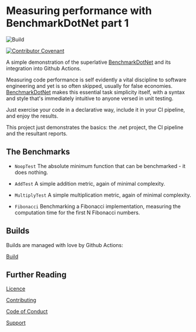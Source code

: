 # Measuring performance with BenchmarkDotNet part 1


![Build](https://github.com/NewDayTechnology/benchmarkdotnetdemo/actions/workflows/dotnet.yml/badge.svg)

[![Contributor Covenant](https://img.shields.io/badge/Contributor%20Covenant-2.0-4baaaa.svg)](CODE_OF_CONDUCT.md)

A simple demonstration of the superlative [BenchmarkDotNet](https://benchmarkdotnet.org/index.html) and its integration into Github Actions.

Measuring code performance is self evidently a vital discipline to software engineering and yet is so often skipped, usually for false economies. [BenchmarkDotNet](https://benchmarkdotnet.org/index.html) makes this essential task simplicity itself, with a syntax and style that's immediately intuitive to anyone versed in unit testing.

Just exercise your code in a declarative way, include it in your CI pipeline, and enjoy the results.

This project just demonstrates the basics: the .net project, the CI pipeline and the resultant reports.

## The Benchmarks

* ``NoopTest``
The absolute minimum function that can be benchmarked - it does nothing.

* ``AddTest``
A simple addition metric, again of minimal complexity.

* ``MultiplyTest``
A simple multiplication metric, again of minimal complexity.

* ``Fibonacci``
Benchmarking a Fibonacci implementation, measuring the computation time for the first N Fibonacci numbers.


## Builds
Builds are managed with love by Github Actions: 

[Build](https://github.com/NewDayTechnology/benchmarkdotnetdemo/actions)

## Further Reading

[Licence](LICENSE)

[Contributing](CONTRIBUTING.md)

[Code of Conduct](CODE_OF_CONDUCT.md)

[Support](SUPPORT.md)
